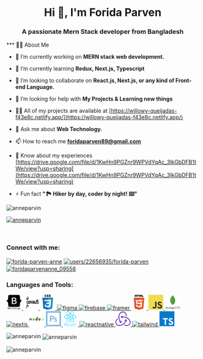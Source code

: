 <h1 align="center">Hi 👋, I'm Forida Parven</h1>
<h3 align="center">A passionate Mern Stack developer from Bangladesh</h3>



*** 👨‍💻 About Me

- 🔭 I’m currently working on **MERN stack web development.**

- 🌱 I’m currently learning **Redux, Next.js, Typescript**

- 👯 I’m looking to collaborate on **React.js, Next.js, or any kind of Front-end Language.**

- 🤝 I’m looking for help with **My Projects & Learning new things**

- 👨‍💻 All of my projects are available at [https://willowy-queijadas-f43e8c.netlify.app/](https://willowy-queijadas-f43e8c.netlify.app/)

- 💬 Ask me about **Web Technology.**

- 📫 How to reach me **foridaparven89@gmail.com**

- 📄 Know about my experiences [https://drive.google.com/file/d/1KwHn9PGZnr9WPVdYqAc_3lkGbDFB1tWe/view?usp=sharing](https://drive.google.com/file/d/1KwHn9PGZnr9WPVdYqAc_3lkGbDFB1tWe/view?usp=sharing)

- ⚡ Fun fact **"🏞️ Hiker by day, coder by night! ⌨️"**


<p align="left"> <img src="https://komarev.com/ghpvc/?username=anneparvin&label=Profile%20views&color=0e75b6&style=flat" alt="anneparvin" /> </p>

<p align="left"> <a href="https://github.com/ryo-ma/github-profile-trophy"><img src="https://github-profile-trophy.vercel.app/?username=anneparvin" alt="anneparvin" /></a> </p>

<p align="left"> <a href="https://twitter.com/" target="blank"><img src="https://img.shields.io/twitter/follow/?logo=twitter&style=for-the-badge" alt="" /></a> </p>


<h3 align="left">Connect with me:</h3>
<p align="left">
<a href="https://linkedin.com/in/forida-parven-anne" target="blank"><img align="center" src="https://raw.githubusercontent.com/rahuldkjain/github-profile-readme-generator/master/src/images/icons/Social/linked-in-alt.svg" alt="forida-parven-anne" height="30" width="40" /></a>
<a href="https://stackoverflow.com/users/users/22656935/forida-parven" target="blank"><img align="center" src="https://raw.githubusercontent.com/rahuldkjain/github-profile-readme-generator/master/src/images/icons/Social/stack-overflow.svg" alt="users/22656935/forida-parven" height="30" width="40" /></a>
<a href="https://discord.gg/foridaparvenanne_09556" target="blank"><img align="center" src="https://raw.githubusercontent.com/rahuldkjain/github-profile-readme-generator/master/src/images/icons/Social/discord.svg" alt="foridaparvenanne_09556" height="30" width="40" /></a>
</p>

<h3 align="left">Languages and Tools:</h3>
<p align="left"> <a href="https://getbootstrap.com" target="_blank" rel="noreferrer"> <img src="https://raw.githubusercontent.com/devicons/devicon/master/icons/bootstrap/bootstrap-plain-wordmark.svg" alt="bootstrap" width="40" height="40"/> </a> <a href="https://canvasjs.com" target="_blank" rel="noreferrer"> <img src="https://raw.githubusercontent.com/Hardik0307/Hardik0307/master/assets/canvasjs-charts.svg" alt="canvasjs" width="40" height="40"/> </a> <a href="https://www.w3schools.com/css/" target="_blank" rel="noreferrer"> <img src="https://raw.githubusercontent.com/devicons/devicon/master/icons/css3/css3-original-wordmark.svg" alt="css3" width="40" height="40"/> </a> <a href="https://www.figma.com/" target="_blank" rel="noreferrer"> <img src="https://www.vectorlogo.zone/logos/figma/figma-icon.svg" alt="figma" width="40" height="40"/> </a> <a href="https://firebase.google.com/" target="_blank" rel="noreferrer"> <img src="https://www.vectorlogo.zone/logos/firebase/firebase-icon.svg" alt="firebase" width="40" height="40"/> </a> <a href="https://www.framer.com/" target="_blank" rel="noreferrer"> <img src="https://www.vectorlogo.zone/logos/framer/framer-icon.svg" alt="framer" width="40" height="40"/> </a> <a href="https://www.w3.org/html/" target="_blank" rel="noreferrer"> <img src="https://raw.githubusercontent.com/devicons/devicon/master/icons/html5/html5-original-wordmark.svg" alt="html5" width="40" height="40"/> </a> <a href="https://developer.mozilla.org/en-US/docs/Web/JavaScript" target="_blank" rel="noreferrer"> <img src="https://raw.githubusercontent.com/devicons/devicon/master/icons/javascript/javascript-original.svg" alt="javascript" width="40" height="40"/> </a> <a href="https://www.mongodb.com/" target="_blank" rel="noreferrer"> <img src="https://raw.githubusercontent.com/devicons/devicon/master/icons/mongodb/mongodb-original-wordmark.svg" alt="mongodb" width="40" height="40"/> </a> <a href="https://nextjs.org/" target="_blank" rel="noreferrer"> <img src="https://cdn.worldvectorlogo.com/logos/nextjs-2.svg" alt="nextjs" width="40" height="40"/> </a> <a href="https://nodejs.org" target="_blank" rel="noreferrer"> <img src="https://raw.githubusercontent.com/devicons/devicon/master/icons/nodejs/nodejs-original-wordmark.svg" alt="nodejs" width="40" height="40"/> </a> <a href="https://www.photoshop.com/en" target="_blank" rel="noreferrer"> <img src="https://raw.githubusercontent.com/devicons/devicon/master/icons/photoshop/photoshop-line.svg" alt="photoshop" width="40" height="40"/> </a> <a href="https://reactjs.org/" target="_blank" rel="noreferrer"> <img src="https://raw.githubusercontent.com/devicons/devicon/master/icons/react/react-original-wordmark.svg" alt="react" width="40" height="40"/> </a> <a href="https://reactnative.dev/" target="_blank" rel="noreferrer"> <img src="https://reactnative.dev/img/header_logo.svg" alt="reactnative" width="40" height="40"/> </a> <a href="https://redux.js.org" target="_blank" rel="noreferrer"> <img src="https://raw.githubusercontent.com/devicons/devicon/master/icons/redux/redux-original.svg" alt="redux" width="40" height="40"/> </a> <a href="https://tailwindcss.com/" target="_blank" rel="noreferrer"> <img src="https://www.vectorlogo.zone/logos/tailwindcss/tailwindcss-icon.svg" alt="tailwind" width="40" height="40"/> </a> <a href="https://www.typescriptlang.org/" target="_blank" rel="noreferrer"> <img src="https://raw.githubusercontent.com/devicons/devicon/master/icons/typescript/typescript-original.svg" alt="typescript" width="40" height="40"/> </a> </p>

<p><img align="left" src="https://github-readme-stats.vercel.app/api/top-langs?username=anneparvin&show_icons=true&locale=en&layout=compact" alt="anneparvin" /></p>

<p>&nbsp;<img align="center" src="https://github-readme-stats.vercel.app/api?username=anneparvin&show_icons=true&locale=en" alt="anneparvin" /></p>

<p><img align="center" src="https://github-readme-streak-stats.herokuapp.com/?user=anneparvin&" alt="anneparvin" /></p>

